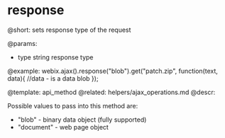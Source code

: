 response
=============

@short:
	sets response type of the request

@params:
- type 	string	response type

@example:
webix.ajax().response("blob").get("patch.zip", function(text, data){
  //data - is a data blob
});

@template:	api_method
@related:
	helpers/ajax_operations.md
@descr:

Possible values to pass into this method are: 

- "blob" - binary data object (fully supported)
- "document" - web page object 

